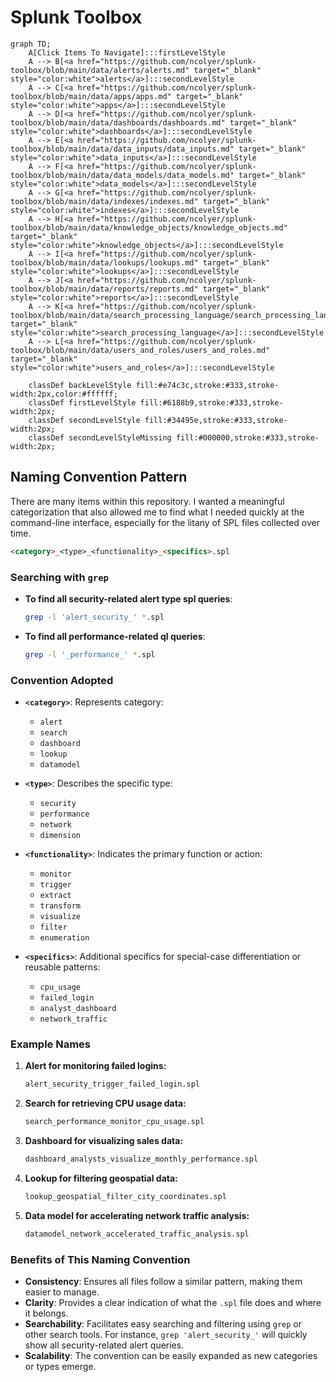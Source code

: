 # Splunk Toolbox

```mermaid
graph TD;
    A[Click Items To Navigate]:::firstLevelStyle
    A --> B[<a href="https://github.com/ncolyer/splunk-toolbox/blob/main/data/alerts/alerts.md" target="_blank" style="color:white">alerts</a>]:::secondLevelStyle
    A --> C[<a href="https://github.com/ncolyer/splunk-toolbox/blob/main/data/apps/apps.md" target="_blank" style="color:white">apps</a>]:::secondLevelStyle
    A --> D[<a href="https://github.com/ncolyer/splunk-toolbox/blob/main/data/dashboards/dashboards.md" target="_blank" style="color:white">dashboards</a>]:::secondLevelStyle
    A --> E[<a href="https://github.com/ncolyer/splunk-toolbox/blob/main/data/data_inputs/data_inputs.md" target="_blank" style="color:white">data_inputs</a>]:::secondLevelStyle
    A --> F[<a href="https://github.com/ncolyer/splunk-toolbox/blob/main/data/data_models/data_models.md" target="_blank" style="color:white">data_models</a>]:::secondLevelStyle
    A --> G[<a href="https://github.com/ncolyer/splunk-toolbox/blob/main/data/indexes/indexes.md" target="_blank" style="color:white">indexes</a>]:::secondLevelStyle
    A --> H[<a href="https://github.com/ncolyer/splunk-toolbox/blob/main/data/knowledge_objects/knowledge_objects.md" target="_blank" style="color:white">knowledge_objects</a>]:::secondLevelStyle
    A --> I[<a href="https://github.com/ncolyer/splunk-toolbox/blob/main/data/lookups/lookups.md" target="_blank" style="color:white">lookups</a>]:::secondLevelStyle
    A --> J[<a href="https://github.com/ncolyer/splunk-toolbox/blob/main/data/reports/reports.md" target="_blank" style="color:white">reports</a>]:::secondLevelStyle
    A --> K[<a href="https://github.com/ncolyer/splunk-toolbox/blob/main/data/search_processing_language/search_processing_language.md" target="_blank" style="color:white">search_processing_language</a>]:::secondLevelStyle
    A --> L[<a href="https://github.com/ncolyer/splunk-toolbox/blob/main/data/users_and_roles/users_and_roles.md" target="_blank" style="color:white">users_and_roles</a>]:::secondLevelStyle

    classDef backLevelStyle fill:#e74c3c,stroke:#333,stroke-width:2px,color:#ffffff;
    classDef firstLevelStyle fill:#6188b9,stroke:#333,stroke-width:2px;
    classDef secondLevelStyle fill:#34495e,stroke:#333,stroke-width:2px;
    classDef secondLevelStyleMissing fill:#000000,stroke:#333,stroke-width:2px;
```

## Naming Convention Pattern

There are many items within this repository. I wanted a meaningful categorization that also allowed me to find what I needed quickly at the command-line interface, especially for the litany of SPL files collected over time.

```markdown
<category>_<type>_<functionality>_<specifics>.spl
```

### Searching with `grep`

- **To find all security-related alert type spl queries**:

  ```bash
  grep -l 'alert_security_' *.spl
  ```

- **To find all performance-related ql queries**:

  ```bash
  grep -l '_performance_' *.spl
  ```

### Convention Adopted

- **`<category>`**: Represents category:
  - `alert`
  - `search`
  - `dashboard`
  - `lookup`
  - `datamodel`

- **`<type>`**: Describes the specific type:
  - `security`
  - `performance`
  - `network`
  - `dimension`

- **`<functionality>`**: Indicates the primary function or action:
  - `monitor`
  - `trigger`
  - `extract`
  - `transform`
  - `visualize`
  - `filter`
  - `enumeration`

- **`<specifics>`**: Additional specifics for special-case differentiation or reusable patterns:
  - `cpu_usage`
  - `failed_login`
  - `analyst_dashboard`
  - `network_traffic`

### Example Names

1. **Alert for monitoring failed logins:**

   ```markdown
   alert_security_trigger_failed_login.spl
   ```

2. **Search for retrieving CPU usage data:**

   ```markdown
   search_performance_monitor_cpu_usage.spl
   ```

3. **Dashboard for visualizing sales data:**

   ```markdown
   dashboard_analysts_visualize_monthly_performance.spl
   ```

4. **Lookup for filtering geospatial data:**

   ```markdown
   lookup_geospatial_filter_city_coordinates.spl
   ```

5. **Data model for accelerating network traffic analysis:**

   ```markdown
   datamodel_network_accelerated_traffic_analysis.spl
   ```

### Benefits of This Naming Convention

- **Consistency**: Ensures all files follow a similar pattern, making them easier to manage.
- **Clarity**: Provides a clear indication of what the `.spl` file does and where it belongs.
- **Searchability**: Facilitates easy searching and filtering using `grep` or other search tools. For instance, `grep 'alert_security_'` will quickly show all security-related alert queries.
- **Scalability**: The convention can be easily expanded as new categories or types emerge.
